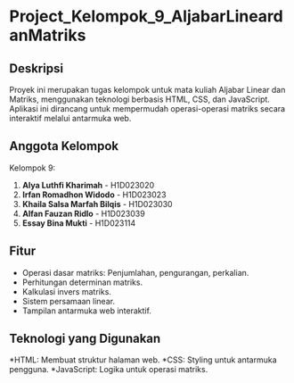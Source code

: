 Project_Kelompok_9_AljabarLineardanMatriks
===
Deskripsi
---
Proyek ini merupakan tugas kelompok untuk mata kuliah Aljabar Linear dan Matriks, menggunakan teknologi berbasis HTML, CSS, dan JavaScript. Aplikasi ini dirancang untuk mempermudah operasi-operasi matriks secara interaktif melalui antarmuka web.

Anggota Kelompok
---
Kelompok 9:

1. **Alya Luthfi Kharimah** - H1D023020
2. **Irfan Romadhon Widodo** - H1D023023
3. **Khaila Salsa Marfah Bilqis** - H1D023030
4. **Alfan Fauzan Ridlo** - H1D023039
5. **Essay Bina Mukti** - H1D023114

Fitur
---
* Operasi dasar matriks: Penjumlahan, pengurangan, perkalian.
* Perhitungan determinan matriks.
* Kalkulasi invers matriks.
* Sistem persamaan linear.
* Tampilan antarmuka web interaktif.

Teknologi yang Digunakan
---
*HTML: Membuat struktur halaman web.
*CSS: Styling untuk antarmuka pengguna.
*JavaScript: Logika untuk operasi matriks.
